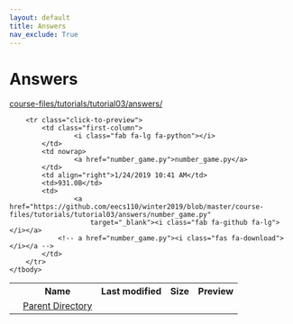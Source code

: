 ```yaml
---
layout: default
title: Answers
nav_exclude: True
---
```


# Answers

[course-files/tutorials/tutorial03/answers/](.)

<table class="tbl-files">
    <tbody>
        <tr>
            <th valign="top"></th>
            <th>Name</th>
            <th>Last modified</th>
            <th>Size</th>
            <th>Preview</th>
        </tr>
        <tr>
            <td valign="top">
                <i class="fa fa-folder-open"></i>
            </td>
            <td><a href="../">Parent Directory</a></td>
            <td>&nbsp;</td>
            <td>&nbsp;</td>
            <td>&nbsp;</td>
        </tr>

        <tr class="click-to-preview">
            <td class="first-column">
                    <i class="fab fa-lg fa-python"></i>
            </td>
            <td nowrap>
                    <a href="number_game.py">number_game.py</a>
            </td>
            <td align="right">1/24/2019 10:41 AM</td>
            <td>931.0B</td>
            <td>
                    <a href="https://github.com/eecs110/winter2019/blob/master/course-files/tutorials/tutorial03/answers/number_game.py" 
                        target="_blank"><i class="fab fa-github fa-lg"></i></a>
                <!-- a href="number_game.py"><i class="fas fa-download"></i></a -->
            </td>
        </tr>
    </tbody>
</table>

